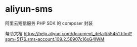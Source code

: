 # aliyun-sms

阿里云短信服务 PHP SDK 的 composer 封装

帮助文档
https://help.aliyun.com/document_detail/55451.html?spm=5176.sms-account.109.2.56907c16xG4lWM